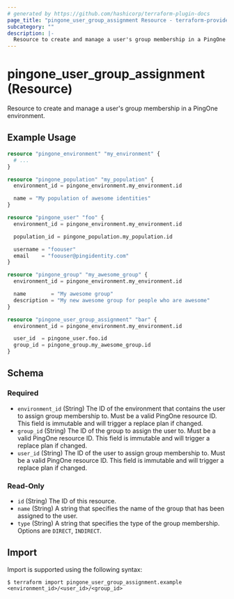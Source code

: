```yaml
---
# generated by https://github.com/hashicorp/terraform-plugin-docs
page_title: "pingone_user_group_assignment Resource - terraform-provider-pingone"
subcategory: ""
description: |-
  Resource to create and manage a user's group membership in a PingOne environment.
---
```


# pingone_user_group_assignment (Resource)

Resource to create and manage a user's group membership in a PingOne environment.

## Example Usage

```terraform
resource "pingone_environment" "my_environment" {
  # ...
}

resource "pingone_population" "my_population" {
  environment_id = pingone_environment.my_environment.id

  name = "My population of awesome identities"
}

resource "pingone_user" "foo" {
  environment_id = pingone_environment.my_environment.id

  population_id = pingone_population.my_population.id

  username = "foouser"
  email    = "foouser@pingidentity.com"
}

resource "pingone_group" "my_awesome_group" {
  environment_id = pingone_environment.my_environment.id

  name        = "My awesome group"
  description = "My new awesome group for people who are awesome"
}

resource "pingone_user_group_assignment" "bar" {
  environment_id = pingone_environment.my_environment.id

  user_id  = pingone_user.foo.id
  group_id = pingone_group.my_awesome_group.id
}
```

<!-- schema generated by tfplugindocs -->
## Schema

### Required

- `environment_id` (String) The ID of the environment that contains the user to assign group membership to.  Must be a valid PingOne resource ID.  This field is immutable and will trigger a replace plan if changed.
- `group_id` (String) The ID of the group to assign the user to.  Must be a valid PingOne resource ID.  This field is immutable and will trigger a replace plan if changed.
- `user_id` (String) The ID of the user to assign group membership to.  Must be a valid PingOne resource ID.  This field is immutable and will trigger a replace plan if changed.

### Read-Only

- `id` (String) The ID of this resource.
- `name` (String) A string that specifies the name of the group that has been assigned to the user.
- `type` (String) A string that specifies the type of the group membership.  Options are `DIRECT`, `INDIRECT`.

## Import

Import is supported using the following syntax:

```shell
$ terraform import pingone_user_group_assignment.example <environment_id>/<user_id>/<group_id>
```
